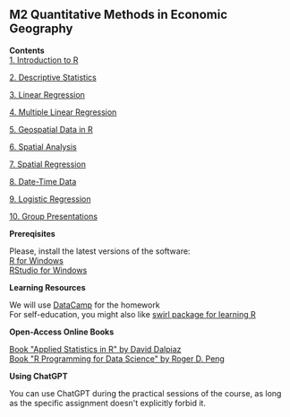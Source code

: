 ## M2 Quantitative Methods in Economic Geography

**Contents**   
[1. Introduction to R](1_intro.Rmd)

[2. Descriptive Statistics](2_descript.Rmd)

[3. Linear Regression](3_linear.Rmd)

[4. Multiple Linear Regression](4_multiple.Rmd)

[5. Geospatial Data in R](5_maps.Rmd)

[6. Spatial Analysis](6_spatial.Rmd)

[7. Spatial Regression](7_sp_regr.Rmd)

[8. Date-Time Data](8_time.Rmd)

[9. Logistic Regression](9_logistic.Rmd)

[10. Group Presentations](10_final.Rmd)

**Prereqisites**  

Please, install the latest versions of the software:   
[R for Windows](https://cran.r-project.org/bin/windows/base/)   
[RStudio for Windows](https://www.rstudio.com/products/rstudio/)

**Learning Resources**    

We will use [DataCamp](https://www.datacamp.com/courses) for the homework    
For self-education, you might also like [swirl package for learning R](https://swirlstats.com/)

**Open-Access Online Books**    

[Book "Applied Statistics in R" by David Dalpiaz](https://book.stat420.org)    
[Book "R Programming for Data Science" by Roger D. Peng](https://bookdown.org/rdpeng/rprogdatascience)

**Using ChatGPT**     

You can use ChatGPT during the practical sessions of the course, as long as the specific assignment doesn't explicitly forbid it.
